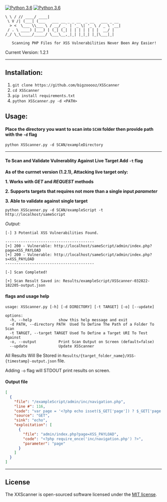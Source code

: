 [![Python 3.6](https://img.shields.io/badge/Require-Python_3.x-blue)](https://www.python.org/downloads/)
[![Python 3.6](https://img.shields.io/badge/Require-pip-blue)](https://www.pypi.org/project/pip/)

 ```__   __ _____ _____                                 
 \ \ / // ____/ ____|                                
  \ V /| (___| (___   ___ __ _ _ __  _ __   ___ _ __ 
   > <  \___ \\___ \ / __/ _` | '_ \| '_ \ / _ \ '__|
  / . \ ____) |___) | (_| (_| | | | | | | |  __/ |   
 /_/ \_\_____/_____/ \___\__,_|_| |_|_| |_|\___|_|  

    Scanning PHP Files for XSS Vulnerabilities Never Been Any Easier!
 ```    
Current Version: 1.2.1

-----



## Installation:

1. `git clone https://github.com/bigzooooz/XSScanner`
2. `cd XSScanner`
3. `pip install requirements.txt`
4. `python XSScanner.py -d <PATH>`



## Usage:

#### Place the directory you want to scan into `SCAN` folder then provide path with the `-d` flag
`python XSScanner.py -d SCAN/exampleDirectory`

-----

#### To Scan and Validate Vulnerablity Against Live Target Add `-t` flag

**As of the currnet version (1.2.1), Attacking live target only:**

**1. Works with _GET_ and _REQUEST_ methods**

**2. Supports targets that requires not more than a single input _parameter_**

**3. Able to validate against single target**


`python XSScanner.py -d SCAN/exampleScript -t http://localhost/sameScript`

*Output:*
```Shell
[-] 3 Potential XSS Vulnerabilities Found.

----------------------------------------
[+] 200 - Vulnerable: http://localhost/sameScript/admin/index.php?page=XSS_PAYLOAD
[+] 200 - Vulnerable: http://localhost/sameScript/admin/index.php?s=XSS_PAYLOAD
----------------------------------------

[-] Scan Completed!

[+] Scan Result Saved in: Results/exampleScript/XSScanner-032822-182205-output.json

```


#### flags and usage help

```Shell
usage: XSScanner.py [-h] [-d DIRECTORY] [-t TARGET] [-o] [--update]

options:
  -h, --help            show this help message and exit
  -d PATH, --directory PATH  Used To Define The Path of a Folder To Scan
  -t TARGET, --target TARGET Used To Define a Target URI To Test Against
  -o, --output          Print Scan Output on Screen (default=false)
  --update              Update XSScanner
```

All Results Will Be Stored in `Results/{target_folder_name}/XSS-{timestamp}-output.json` file.

Adding `-o` flag will STDOUT print results on screen.


#### Output file
```json
[
  {
    "file": "/exampleScript/admin/inc/navigation.php",
    "line #": 116,
    "code": "var page = '<?php echo isset($_GET['page']) ? $_GET['page'] : 'home' ?>';",
    "source": "GET",
    "sink": "echo",
    "exploitation": [
      {
        "file": "admin/index.php?page=XSS_PAYLOAD",
        "code": "<?php require_once('inc/navigation.php') ?>",
        "parameter": "page"
      }
    ]
  }
]
```
-----
## License
The XXScanner is open-sourced software licensed under the [MIT license](https://opensource.org/licenses/MIT).

